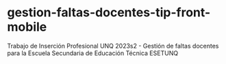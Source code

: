 # gestion-faltas-docentes-tip-front-mobile
Trabajo de Inserción Profesional UNQ 2023s2 - Gestión de faltas docentes para la Escuela Secundaria de Educación Técnica ESETUNQ 
